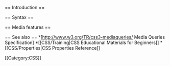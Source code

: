 == Introduction ==


== Syntax ==


== Media features ==


== See also ==
*[http://www.w3.org/TR/css3-mediaqueries/ Media Queries Specification]
*[[CSS/Training|CSS Educational Materials for Beginners]]
*[[CSS/Properties|CSS Properties Reference]]

[[Category:CSS]]